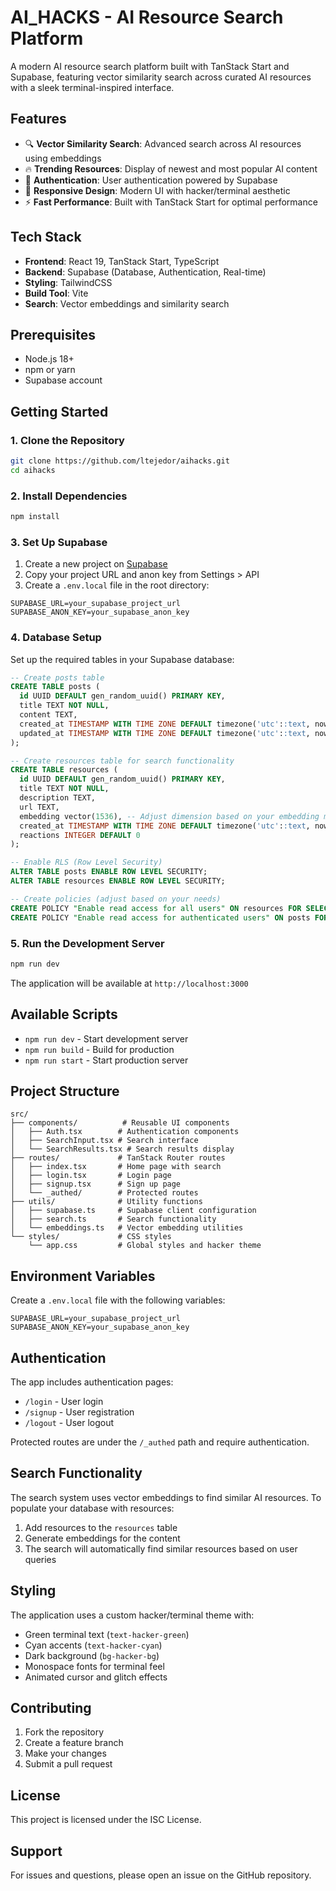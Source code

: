 # AI_HACKS - AI Resource Search Platform

A modern AI resource search platform built with TanStack Start and Supabase, featuring vector similarity search across curated AI resources with a sleek terminal-inspired interface.

## Features

- 🔍 **Vector Similarity Search**: Advanced search across AI resources using embeddings
- 🔥 **Trending Resources**: Display of newest and most popular AI content
- 🔐 **Authentication**: User authentication powered by Supabase
- 📱 **Responsive Design**: Modern UI with hacker/terminal aesthetic
- ⚡ **Fast Performance**: Built with TanStack Start for optimal performance

## Tech Stack

- **Frontend**: React 19, TanStack Start, TypeScript
- **Backend**: Supabase (Database, Authentication, Real-time)
- **Styling**: TailwindCSS
- **Build Tool**: Vite
- **Search**: Vector embeddings and similarity search

## Prerequisites

- Node.js 18+ 
- npm or yarn
- Supabase account

## Getting Started

### 1. Clone the Repository

```bash
git clone https://github.com/ltejedor/aihacks.git
cd aihacks
```

### 2. Install Dependencies

```bash
npm install
```

### 3. Set Up Supabase

1. Create a new project on [Supabase](https://supabase.com)
2. Copy your project URL and anon key from Settings > API
3. Create a `.env.local` file in the root directory:

```env
SUPABASE_URL=your_supabase_project_url
SUPABASE_ANON_KEY=your_supabase_anon_key
```

### 4. Database Setup

Set up the required tables in your Supabase database:

```sql
-- Create posts table
CREATE TABLE posts (
  id UUID DEFAULT gen_random_uuid() PRIMARY KEY,
  title TEXT NOT NULL,
  content TEXT,
  created_at TIMESTAMP WITH TIME ZONE DEFAULT timezone('utc'::text, now()) NOT NULL,
  updated_at TIMESTAMP WITH TIME ZONE DEFAULT timezone('utc'::text, now()) NOT NULL
);

-- Create resources table for search functionality
CREATE TABLE resources (
  id UUID DEFAULT gen_random_uuid() PRIMARY KEY,
  title TEXT NOT NULL,
  description TEXT,
  url TEXT,
  embedding vector(1536), -- Adjust dimension based on your embedding model
  created_at TIMESTAMP WITH TIME ZONE DEFAULT timezone('utc'::text, now()) NOT NULL,
  reactions INTEGER DEFAULT 0
);

-- Enable RLS (Row Level Security)
ALTER TABLE posts ENABLE ROW LEVEL SECURITY;
ALTER TABLE resources ENABLE ROW LEVEL SECURITY;

-- Create policies (adjust based on your needs)
CREATE POLICY "Enable read access for all users" ON resources FOR SELECT USING (true);
CREATE POLICY "Enable read access for authenticated users" ON posts FOR SELECT USING (auth.role() = 'authenticated');
```

### 5. Run the Development Server

```bash
npm run dev
```

The application will be available at `http://localhost:3000`

## Available Scripts

- `npm run dev` - Start development server
- `npm run build` - Build for production
- `npm run start` - Start production server

## Project Structure

```
src/
├── components/          # Reusable UI components
│   ├── Auth.tsx        # Authentication components
│   ├── SearchInput.tsx # Search interface
│   └── SearchResults.tsx # Search results display
├── routes/             # TanStack Router routes
│   ├── index.tsx       # Home page with search
│   ├── login.tsx       # Login page
│   ├── signup.tsx      # Sign up page
│   └── _authed/        # Protected routes
├── utils/              # Utility functions
│   ├── supabase.ts     # Supabase client configuration
│   ├── search.ts       # Search functionality
│   └── embeddings.ts   # Vector embedding utilities
└── styles/             # CSS styles
    └── app.css         # Global styles and hacker theme
```

## Environment Variables

Create a `.env.local` file with the following variables:

```env
SUPABASE_URL=your_supabase_project_url
SUPABASE_ANON_KEY=your_supabase_anon_key
```

## Authentication

The app includes authentication pages:
- `/login` - User login
- `/signup` - User registration
- `/logout` - User logout

Protected routes are under the `/_authed` path and require authentication.

## Search Functionality

The search system uses vector embeddings to find similar AI resources. To populate your database with resources:

1. Add resources to the `resources` table
2. Generate embeddings for the content
3. The search will automatically find similar resources based on user queries

## Styling

The application uses a custom hacker/terminal theme with:
- Green terminal text (`text-hacker-green`)
- Cyan accents (`text-hacker-cyan`)
- Dark background (`bg-hacker-bg`)
- Monospace fonts for terminal feel
- Animated cursor and glitch effects

## Contributing

1. Fork the repository
2. Create a feature branch
3. Make your changes
4. Submit a pull request

## License

This project is licensed under the ISC License.

## Support

For issues and questions, please open an issue on the GitHub repository. 